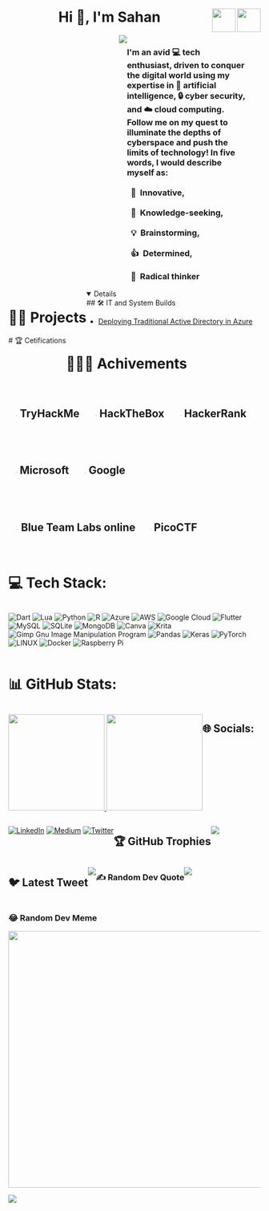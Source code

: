 
<h1 align="center">Hi 👋, I'm Sahan
  
<a href="https://twitter.com/DuseTrive" target="_blank" rel="noopener noreferrer" title="My Twitter Profile">
<img align="right" width= 47px src="https://cdn2.iconfinder.com/data/icons/social-media-2285/512/1_Twitter_colored_svg-512.png">
</a>
<a href= "https://www.linkedin.com/in/thisara-wijesooriya-03b304162/" rel="noopener noreferrer"  target=_blank title="My Linkedin Profile">
<img align="right" width= 47px src="https://user-images.githubusercontent.com/78523790/224313888-08948316-a0b4-4b5e-afe9-73879d7b0287.png">
</a>
</h1>    

<div style="display: flex; flex-wrap: wrap;">
  <div style="flex-basis: 47%;">
     <img align=right src="https://media0.giphy.com/media/qgQUggAC3Pfv687qPC/giphy.gif">
  </div>
  
  <div style="flex-basis: 47%; text-align: justify;">
  <p style="text-align: right;">
    <h3 align="left">I'm an avid 💻 tech enthusiast, driven to conquer the digital world using my expertise in 🤖 artificial intelligence, 🔒 cyber security, and ☁️ cloud computing. Follow me on my quest to illuminate the depths of cyberspace and push the limits of technology! In five words, I would describe myself as:<br><br>&nbsp;&nbsp;🤔&nbsp;&nbsp;Innovative,<br><br>&nbsp;&nbsp;🤝&nbsp;&nbsp;Knowledge-seeking,<br><br>&nbsp;&nbsp;💡&nbsp;&nbsp;Brainstorming,<br><br>&nbsp;&nbsp;👍&nbsp;&nbsp;Determined,<br><br>&nbsp;&nbsp;🚀&nbsp;&nbsp;Radical thinker</h3>
  </p>
</div>
<br>

# 👨‍💻 Projects
<details open>
## 🛠️     IT and System Builds
<ul>
  <a href="https://medium.com/@sahanwije/deploying-traditional-active-directory-in-azure-9314166433a0" target="_blank">
    <li> Deploying Traditional Active Directory in Azure </li> </a>
  </ul>
</details>
# 🏆 Cetifications 


# 🥇🥈🥉 Achivements 
## <p> &nbsp;&nbsp; <img width= 2% src= "https://tryhackme-images.s3.amazonaws.com/room-icons/e75903ecb45ecd77c5635918f87e1a08.png"> TryHackMe </p>
## <p> &nbsp;&nbsp; <img width= 2% src= "https://static-00.iconduck.com/assets.00/hack-the-box-icon-512x512-pokr8xc5.png"> HackTheBox </p>
## <p> &nbsp;&nbsp; <img width= 2% src= "https://en.wikipedia.org/wiki/HackerRank#/media/File:HackerRank_Icon-1000px.png"> HackerRank </p>
## <p> &nbsp;&nbsp; <img width= 2% src= "https://learn.microsoft.com/en-us/media/logos/logo-ms-social.png"> Microsoft  </p>
## <p> &nbsp;&nbsp; <img width= 2% src= "https://cyclr.com/wp-content/uploads/2022/05/ext-2.png"> Google </p>
## <p> &nbsp;&nbsp; <img width= 2% src= "https://blueteamlabs.online/images/logo.png"> Blue Team Labs online </p> 
## <p> &nbsp;&nbsp; <img width= 2% src= "https://avatars.githubusercontent.com/u/5315773?s=280&v=4"> PicoCTF </p>


# 💻 Tech Stack:
![Dart](https://img.shields.io/badge/dart-%230175C2.svg?style=plastic&logo=dart&logoColor=white) ![Lua](https://img.shields.io/badge/lua-%232C2D72.svg?style=plastic&logo=lua&logoColor=white) ![Python](https://img.shields.io/badge/python-3670A0?style=plastic&logo=python&logoColor=ffdd54) ![R](https://img.shields.io/badge/r-%23276DC3.svg?style=plastic&logo=r&logoColor=white) ![Azure](https://img.shields.io/badge/azure-%230072C6.svg?style=plastic&logo=azure-devops&logoColor=white) ![AWS](https://img.shields.io/badge/AWS-%23FF9900.svg?style=plastic&logo=amazon-aws&logoColor=white) ![Google Cloud](https://img.shields.io/badge/Google%20Cloud-%234285F4.svg?style=plastic&logo=google-cloud&logoColor=white) ![Flutter](https://img.shields.io/badge/Flutter-%2302569B.svg?style=plastic&logo=Flutter&logoColor=white) ![MySQL](https://img.shields.io/badge/mysql-%2300f.svg?style=plastic&logo=mysql&logoColor=white) ![SQLite](https://img.shields.io/badge/sqlite-%2307405e.svg?style=plastic&logo=sqlite&logoColor=white) ![MongoDB](https://img.shields.io/badge/MongoDB-%234ea94b.svg?style=plastic&logo=mongodb&logoColor=white) ![Canva](https://img.shields.io/badge/Canva-%2300C4CC.svg?style=plastic&logo=Canva&logoColor=white) ![Krita](https://img.shields.io/badge/Krita-203759?style=plastic&logo=krita&logoColor=EEF37B) ![Gimp Gnu Image Manipulation Program](https://img.shields.io/badge/Gimp-657D8B?style=plastic&logo=gimp&logoColor=FFFFFF) ![Pandas](https://img.shields.io/badge/pandas-%23150458.svg?style=plastic&logo=pandas&logoColor=white) ![Keras](https://img.shields.io/badge/Keras-%23D00000.svg?style=plastic&logo=Keras&logoColor=white) ![PyTorch](https://img.shields.io/badge/PyTorch-%23EE4C2C.svg?style=plastic&logo=PyTorch&logoColor=white) ![LINUX](https://img.shields.io/badge/Linux-FCC624?style=plastic&logo=linux&logoColor=black) ![Docker](https://img.shields.io/badge/docker-%230db7ed.svg?style=plastic&logo=docker&logoColor=white) ![Raspberry Pi](https://img.shields.io/badge/-RaspberryPi-C51A4A?style=plastic&logo=Raspberry-Pi)

# 📊 GitHub Stats:

<p>
<a href="https://github.com/DuseTrive">
  <img src="https://github-readme-stats.vercel.app/api?username=DuseTrive&theme=midnight-purple&hide_border=false&include_all_commits=true&count_private=true"height="192px">
  <img src="https://github-readme-stats.vercel.app/api/top-langs/?username=DuseTrive&theme=midnight-purple&hide_border=false&include_all_commits=true&count_private=true&layout=compact" height="192px">
</a></p>






## 🌐 Socials:
[![LinkedIn](https://img.shields.io/badge/LinkedIn-%230077B5.svg?logo=linkedin&logoColor=white)](https://linkedin.com/in/thisara-wijesooriya-03b304162) [![Medium](https://img.shields.io/badge/Medium-12100E?logo=medium&logoColor=white)](https://medium.com/@sahanwije) [![Twitter](https://img.shields.io/badge/Twitter-%231DA1F2.svg?logo=Twitter&logoColor=white)](https://twitter.com/DuseTrive) 



## 🏆 GitHub Trophies
![](https://github-profile-trophy.vercel.app/?username=DuseTrive&theme=tokyonight&no-frame=false&no-bg=false&margin-w=4)

## 🐦 Latest Tweet
[![](https://gtce.itsvg.in/api?username=DuseTrive)](https://github.com/VishwaGauravIn/github-twitter-card-embed)

### ✍️ Random Dev Quote
![](https://quotes-github-readme.vercel.app/api?type=horizontal&theme=tokyonight)

### 😂 Random Dev Meme
<img src="https://random-memer.herokuapp.com/" width="512px"/>

---
[![](https://visitcount.itsvg.in/api?id=DuseTrive&icon=0&color=0)](https://visitcount.itsvg.in)

<!-- Proudly created with GPRM ( https://gprm.itsvg.in ) -->
